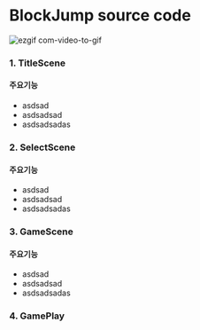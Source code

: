 # BlockJump source code

![ezgif com-video-to-gif](https://user-images.githubusercontent.com/62490237/78142537-ffc86c80-7467-11ea-8cc7-82a89cd3ce7c.gif)

### 1. TitleScene

   #### 주요기능
   - asdsad
   - asdsadsad
   - asdsadsadas
   
   

### 2. SelectScene

   #### 주요기능
   - asdsad
   - asdsadsad
   - asdsadsadas
   
   
   
 ### 3. GameScene

   #### 주요기능
   - asdsad
   - asdsadsad
   - asdsadsadas
   
   

 ### 4. GamePlay
   

   
